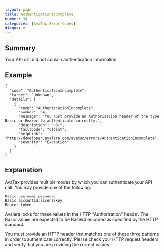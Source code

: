 ```yaml
---
layout: page
title: AuthenticationIncomplete
number: 34
categories: [AvaTax Error Codes]
disqus: 0
---
```


## Summary

Your API call did not contain authentication information.

## Example

    {
      "code": "AuthenticationIncomplete",
      "target": "Unknown",
      "details": [
        {
          "code": "AuthenticationIncomplete",
          "number": 34,
          "message": "You must provide an Authorization header of the type Basic or Bearer to authenticate correctly.",
          "description": "-0-",
          "faultCode": "Client",
          "helpLink": "http://developer.avalara.com/avatax/errors/AuthenticationIncomplete",
          "severity": "Exception"
        }
      ]
    }

## Explanation

AvaTax provides multiple modes by which you can authenticate your API call.  You may provide one of the following:

	Basic username:password
	Basic accountid:licensekey
	Bearer token

Avalara looks for these values in the HTTP "Authorization" header.  The Basic values are expected to be Base64 encoded as specified by the HTTP standard.

You must provide an HTTP header that matches one of these three patterns in order to authenticate correctly.  Please check your HTTP request headers and verify that you are providing the correct values.
